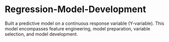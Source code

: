 # Regression-Model-Development
Built a predictive model on a continuous response variable (Y-variable). This model encompasses feature engineering, model preparation, variable selection, and model development.
